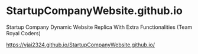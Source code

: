 # StartupCompanyWebsite.github.io
Startup Company Dynamic Website Replica With Extra Functionalities (Team Royal Coders)

https://vjai2324.github.io/StartupCompanyWebsite.github.io/
